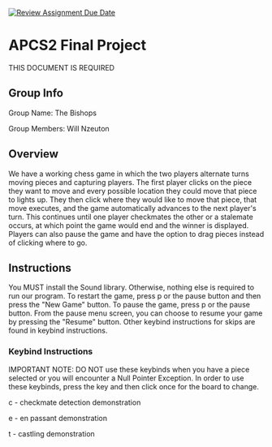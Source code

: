 [![Review Assignment Due Date](https://classroom.github.com/assets/deadline-readme-button-24ddc0f5d75046c5622901739e7c5dd533143b0c8e959d652212380cedb1ea36.svg)](https://classroom.github.com/a/syDSSnTt)
# APCS2 Final Project
THIS DOCUMENT IS REQUIRED
## Group Info
Group Name: The Bishops

Group Members: Will Nzeuton
## Overview
We have a working chess game in which the two players alternate turns moving pieces and capturing players. The first player clicks on the piece they want to move and every possible location they could move that piece to lights up. They then click where they would like to move that piece, that move executes, and the game automatically advances to the next player's turn. This continues until one player checkmates the other or a stalemate occurs, at which point the game would end and the winner is displayed. Players can also pause the game and have the option to drag pieces instead of clicking where to go.
## Instructions
You MUST install the Sound library. Otherwise, nothing else is required to run our program. To restart the game, press p or the pause button and then press the "New Game" button. To pause the game, press p or the pause button. From the pause menu screen, you can choose to resume your game by pressing the "Resume" button. Other keybind instructions for skips are found in keybind instructions.
### Keybind Instructions
IMPORTANT NOTE: DO NOT use these keybinds when you have a piece selected or you will encounter a Null Pointer Exception. In order to use these keybinds, press the key and then click once for the board to change.

c - checkmate detection demonstration

e - en passant demonstration

t - castling demonstration